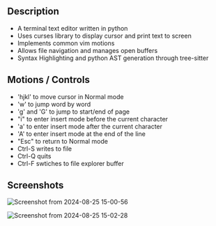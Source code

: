 ## Description

- A terminal text editor written in python
- Uses curses library to display cursor and print text to screen
- Implements common vim motions
- Allows file navigation and manages open buffers
- Syntax Highlighting and python AST generation through tree-sitter

## Motions / Controls

- 'hjkl' to move cursor in Normal mode
- 'w' to jump word by word
- 'g' and 'G' to jump to start/end of page
- "i" to enter insert mode before the current character
- 'a' to enter insert mode after the current character
- 'A' to enter insert mode at the end of the line
- "Esc" to return to Normal mode
- Ctrl-S writes to file
- Ctrl-Q quits
- Ctrl-F swtiches to file explorer buffer

## Screenshots
  
![Screenshot from 2024-08-25 15-00-56](https://github.com/user-attachments/assets/6ba1ab2b-a86b-4b18-a72f-537925a462ae)

![Screenshot from 2024-08-25 15-02-28](https://github.com/user-attachments/assets/63a47360-8db3-4e1a-8e83-cabc3a97a996)

